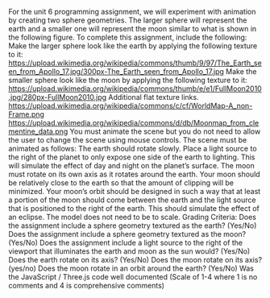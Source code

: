 For the unit 6 programming assignment, we will experiment with animation by creating two sphere geometries. 
The larger sphere will represent the earth and a smaller one will represent the moon similar to what is shown in the following figure.
To complete this assignment, include the following:
Make the larger sphere look like the earth by applying the following texture to it: https://upload.wikimedia.org/wikipedia/commons/thumb/9/97/The_Earth_seen_from_Apollo_17.jpg/300px-The_Earth_seen_from_Apollo_17.jpg
Make the smaller sphere look like the moon by applying the following texture to it: https://upload.wikimedia.org/wikipedia/commons/thumb/e/e1/FullMoon2010.jpg/280px-FullMoon2010.jpg
Additional flat texture links.
https://upload.wikimedia.org/wikipedia/commons/c/cf/WorldMap-A_non-Frame.png
https://upload.wikimedia.org/wikipedia/commons/d/db/Moonmap_from_clementine_data.png
You must animate the scene but you do not need to allow the user to change the scene using mouse controls.
The scene must be animated as follows: 
The earth should rotate slowly. 
Place a light source to the right of the planet to only expose one side of the earth to lighting. This will simulate the effect of day and night on the planet’s surface.
The moon must rotate on its own axis as it rotates around the earth. 
Your moon should be relatively close to the earth so that the amount of clipping will be minimized.
Your moon’s orbit should be designed in such a way that at least a portion of the moon should come between the earth and the light source that is positioned to the right of the earth. This should simulate the effect of an eclipse.
The model does not need to be to scale. 
Grading Criteria:
Does the assignment include a sphere geometry textured as the earth? (Yes/No)
Does the assignment include a sphere geometry textured as the moon? (Yes/No)
Does the assignment include a light source to the right of the viewport that illuminates the earth and moon as the sun would? (Yes/No)
Does the earth rotate on its axis? (Yes/No)
Does the moon rotate on its axis? (yes/no)
Does the moon rotate in an orbit around the earth? (Yes/No)
Was the JavaScript / Three.js code well documented (Scale of 1-4 where 1 is no comments and 4 is comprehensive comments)
